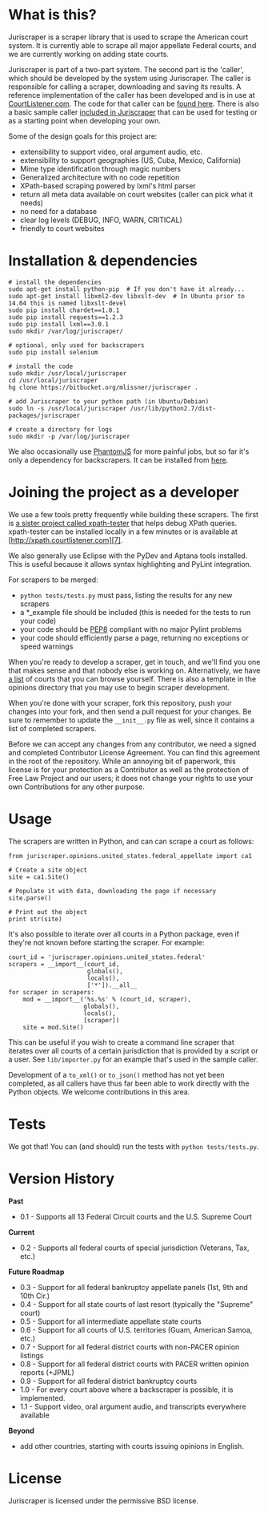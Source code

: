 What is this?
=============
Juriscraper is a scraper library that is used to scrape the American court system.
It is currently able to scrape all major appellate Federal courts, and we are
currently working on adding state courts.

Juriscraper is part of a two-part system. The second part is the 'caller', which
should be developed by the system using Juriscraper. The caller is responsible
for calling a scraper, downloading and saving its results. A reference
implementation of the caller has been developed and is in use at [CourtListener.com][2].
The code for that caller can be [found here][1]. There is also a basic
sample caller [included in Juriscraper][5] that can be used for testing or as a
starting point when developing your own.

Some of the design goals for this project are:

 - extensibility to support video, oral argument audio, etc.
 - extensibility to support geographies (US, Cuba, Mexico, California)
 - Mime type identification through magic numbers
 - Generalized architecture with no code repetition
 - XPath-based scraping powered by lxml's html parser
 - return all meta data available on court websites (caller can pick what it needs)
 - no need for a database
 - clear log levels (DEBUG, INFO, WARN, CRITICAL)
 - friendly to court websites


Installation & dependencies
===========================
    # install the dependencies
    sudo apt-get install python-pip  # If you don't have it already...
    sudo apt-get install libxml2-dev libxslt-dev  # In Ubuntu prior to 14.04 this is named libxslt-devel
    sudo pip install chardet==1.0.1
    sudo pip install requests==1.2.3
    sudo pip install lxml==3.0.1
    sudo mkdir /var/log/juriscraper/

    # optional, only used for backscrapers
    sudo pip install selenium

    # install the code
    sudo mkdir /usr/local/juriscraper
    cd /usr/local/juriscraper
    hg clone https://bitbucket.org/mlissner/juriscraper .

    # add Juriscraper to your python path (in Ubuntu/Debian)
    sudo ln -s /usr/local/juriscraper /usr/lib/python2.7/dist-packages/juriscraper

    # create a directory for logs
    sudo mkdir -p /var/log/juriscraper

We also occasionally use [PhantomJS][8] for more painful jobs, but so far it's only
a dependency for backscrapers. It can be installed from [here][9].


Joining the project as a developer
==================================
We use a few tools pretty frequently while building these scrapers. The first is
[a sister project called xpath-tester][3] that helps debug XPath queries.
xpath-tester can be installed locally in a few minutes or is available at
[http://xpath.courtlistener.com][7].

We also generally use Eclipse with the PyDev and Aptana tools installed. This
is useful because it allows syntax highlighting and PyLint integration.

For scrapers to be merged:

 - `python tests/tests.py` must pass, listing the results for any new scrapers
 - a *_example file should be included (this is needed for the tests to
   run your code)
 - your code should be [PEP8][4] compliant with no major Pylint problems
 - your code should efficiently parse a page, returning no exceptions or
   speed warnings

When you're ready to develop a scraper, get in touch, and we'll find you one
that makes sense and that nobody else is working on. Alternatively, we have
[a list][6] of courts that you can browse yourself. There is also a template
in the opinions directory that you may use to begin scraper development.

When you're done with your scraper, fork this repository, push your changes into
your fork, and then send a pull request for your changes. Be sure to
remember to update the `__init__.py` file as well, since it contains a list of
completed scrapers.

Before we can accept any changes from any contributor, we need a signed and
completed Contributor License Agreement. You can find this agreement in the
root of the repository. While an annoying bit of paperwork, this license is for
your protection as a Contributor as well as the protection of Free Law Project
and our users; it does not change your rights to use your own Contributions for
any other purpose.


Usage
======
The scrapers are written in Python, and can can scrape a court as follows:

    from juriscraper.opinions.united_states.federal_appellate import ca1

    # Create a site object
    site = ca1.Site()

    # Populate it with data, downloading the page if necessary
    site.parse()

    # Print out the object
    print str(site)

It's also possible to iterate over all courts in a Python package, even if
they're not known before starting the scraper. For example:

    court_id = 'juriscraper.opinions.united_states.federal'
    scrapers = __import__(court_id,
                          globals(),
                          locals(),
                          ['*']).__all__
    for scraper in scrapers:
        mod = __import__('%s.%s' % (court_id, scraper),
                         globals(),
                         locals(),
                         [scraper])
        site = mod.Site()

This can be useful if you wish to create a command line scraper that iterates
over all courts of a certain jurisdiction that is provided by a script or a user.
See `lib/importer.py` for an example that's used in the sample caller.

Development of a `to_xml()` or `to_json()` method has not yet been completed, as
all callers have thus far been able to work directly with the Python objects. We
welcome contributions in this area.


Tests
=====
We got that! You can (and should) run the tests with `python tests/tests.py`.


Version History
===============
**Past**

 - 0.1 - Supports all 13 Federal Circuit courts and the U.S. Supreme Court

**Current**

 - 0.2 - Supports all federal courts of special jurisdiction (Veterans, Tax, etc.)

**Future Roadmap**

 - 0.3 - Support for all federal bankruptcy appellate panels (1st, 9th and 10th Cir.)
 - 0.4 - Support for all state courts of last resort (typically the "Supreme" court)
 - 0.5 - Support for all intermediate appellate state courts
 - 0.6 - Support for all courts of U.S. territories (Guam, American Samoa, etc.)
 - 0.7 - Support for all federal district courts with non-PACER opinion listings
 - 0.8 - Support for all federal district courts with PACER written opinion reports (+JPML)
 - 0.9 - Support for all federal district bankruptcy courts
 - 1.0 - For every court above where a backscraper is possible, it is implemented.
 - 1.1 - Support video, oral argument audio, and transcripts everywhere available

**Beyond**
 - add other countries, starting with courts issuing opinions in English.

License
========
Juriscraper is licensed under the permissive BSD license.

[1]: https://bitbucket.org/mlissner/search-and-awareness-platform-courtlistener/src/tip/alert/scrapers/management/commands/cl_scrape_and_extract.py?at=default
[2]: http://courtlistener.com
[3]: https://bitbucket.org/mlissner/lxml-xpath-tester
[4]: http://www.python.org/dev/peps/pep-0008/
[5]: https://bitbucket.org/mlissner/juriscraper/src/tip/sample_caller.py
[6]: http://people.ischool.berkeley.edu/~bcarver/mediawiki/index.php/Court_Documents
[7]: http://xpath.courtlistener.com
[8]: http://phantomjs.org
[9]: http://phantomjs.org/download.html
